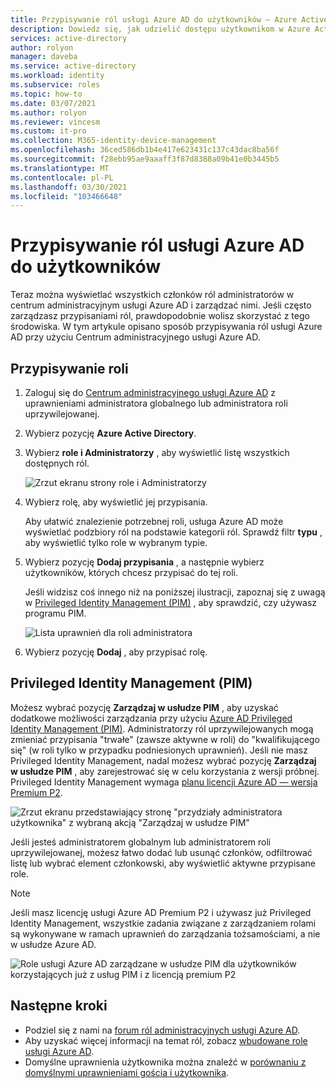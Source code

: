 ```yaml
---
title: Przypisywanie ról usługi Azure AD do użytkowników — Azure Active Directory
description: Dowiedz się, jak udzielić dostępu użytkownikom w Azure Active Directory, przypisując role usługi Azure AD.
services: active-directory
author: rolyon
manager: daveba
ms.service: active-directory
ms.workload: identity
ms.subservice: roles
ms.topic: how-to
ms.date: 03/07/2021
ms.author: rolyon
ms.reviewer: vincesm
ms.custom: it-pro
ms.collection: M365-identity-device-management
ms.openlocfilehash: 36ced586db1b4e417e623431c137c43dac8ba56f
ms.sourcegitcommit: f28ebb95ae9aaaff3f87d8388a09b41e0b3445b5
ms.translationtype: MT
ms.contentlocale: pl-PL
ms.lasthandoff: 03/30/2021
ms.locfileid: "103466648"
---
```

# <a name="assign-azure-ad-roles-to-users"></a>Przypisywanie ról usługi Azure AD do użytkowników

Teraz można wyświetlać wszystkich członków ról administratorów w centrum administracyjnym usługi Azure AD i zarządzać nimi. Jeśli często zarządzasz przypisaniami ról, prawdopodobnie wolisz skorzystać z tego środowiska. W tym artykule opisano sposób przypisywania ról usługi Azure AD przy użyciu Centrum administracyjnego usługi Azure AD.

## <a name="assign-a-role"></a>Przypisywanie roli

1. Zaloguj się do [Centrum administracyjnego usługi Azure AD](https://aad.portal.azure.com) z uprawnieniami administratora globalnego lub administratora roli uprzywilejowanej.

1. Wybierz pozycję **Azure Active Directory**.

1. Wybierz **role i Administratorzy** , aby wyświetlić listę wszystkich dostępnych ról.

    ![Zrzut ekranu strony role i Administratorzy](./media/manage-roles-portal/roles-and-administrators.png)

1. Wybierz rolę, aby wyświetlić jej przypisania.

    Aby ułatwić znalezienie potrzebnej roli, usługa Azure AD może wyświetlać podzbiory ról na podstawie kategorii ról. Sprawdź filtr **typu** , aby wyświetlić tylko role w wybranym typie.

1. Wybierz pozycję **Dodaj przypisania** , a następnie wybierz użytkowników, których chcesz przypisać do tej roli.

    Jeśli widzisz coś innego niż na poniższej ilustracji, zapoznaj się z uwagą w [Privileged Identity Management (PIM)](#privileged-identity-management-pim) , aby sprawdzić, czy używasz programu PIM.

    ![Lista uprawnień dla roli administratora](./media/manage-roles-portal/add-assignments.png)

1. Wybierz pozycję **Dodaj** , aby przypisać rolę.

## <a name="privileged-identity-management-pim"></a>Privileged Identity Management (PIM)

Możesz wybrać pozycję **Zarządzaj w usłudze PIM** , aby uzyskać dodatkowe możliwości zarządzania przy użyciu [Azure AD Privileged Identity Management (PIM)](../privileged-identity-management/pim-configure.md). Administratorzy ról uprzywilejowanych mogą zmieniać przypisania "trwałe" (zawsze aktywne w roli) do "kwalifikującego się" (w roli tylko w przypadku podniesionych uprawnień). Jeśli nie masz Privileged Identity Management, nadal możesz wybrać pozycję **Zarządzaj w usłudze PIM** , aby zarejestrować się w celu korzystania z wersji próbnej. Privileged Identity Management wymaga [planu licencji Azure AD — wersja Premium P2](../privileged-identity-management/subscription-requirements.md).

![Zrzut ekranu przedstawiający stronę "przydziały administratora użytkownika" z wybraną akcją "Zarządzaj w usłudze PIM"](./media/manage-roles-portal/member-list-pim.png)

Jeśli jesteś administratorem globalnym lub administratorem roli uprzywilejowanej, możesz łatwo dodać lub usunąć członków, odfiltrować listę lub wybrać element członkowski, aby wyświetlić aktywne przypisane role.

> [!Note]
> Jeśli masz licencję usługi Azure AD Premium P2 i używasz już Privileged Identity Management, wszystkie zadania związane z zarządzaniem rolami są wykonywane w ramach uprawnień do zarządzania tożsamościami, a nie w usłudze Azure AD.
>
> ![Role usługi Azure AD zarządzane w usłudze PIM dla użytkowników korzystających już z usług PIM i z licencją premium P2](./media/manage-roles-portal/pim-manages-roles-for-p2.png)

## <a name="next-steps"></a>Następne kroki

* Podziel się z nami na [forum ról administracyjnych usługi Azure AD](https://feedback.azure.com/forums/169401-azure-active-directory?category_id=166032).
* Aby uzyskać więcej informacji na temat ról, zobacz [wbudowane role usługi Azure AD](permissions-reference.md).
* Domyślne uprawnienia użytkownika można znaleźć w [porównaniu z domyślnymi uprawnieniami gościa i użytkownika](../fundamentals/users-default-permissions.md).
